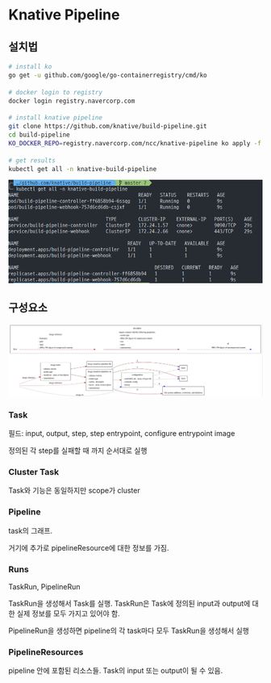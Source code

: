 # Knative Pipeline

## 설치법

```bash
# install ko
go get -u github.com/google/go-containerregistry/cmd/ko

# docker login to registry
docker login registry.navercorp.com

# install knative pipeline
git clone https://github.com/knative/build-pipeline.git
cd build-pipeline
KO_DOCKER_REPO=registry.navercorp.com/ncc/knative-pipeline ko apply -f config/

# get results
kubectl get all -n knative-build-pipeline
```

![](../.gitbook/assets/image%20%283%29.png)

## 구성요소

![](../.gitbook/assets/image%20%284%29.png)

### Task

필드: input, output, step, step entrypoint, configure entrypoint image

정의된 각 step를 실패할 때 까지 순서대로 실행

### Cluster Task

Task와 기능은 동일하지만 scope가 cluster

### Pipeline

task의 그래프.

거기에 추가로 pipelineResource에 대한 정보를 가짐.

### Runs

TaskRun, PipelineRun

TaskRun을 생성해서 Task를 실행. TaskRun은 Task에 정의된 input과 output에 대한 실제 정보를 모두 가지고 있어야 함. 

PipelineRun을 생성하면 pipeline의 각 task마다 모두 TaskRun을 생성해서 실행

### PipelineResources

pipeline 안에 포함된 리소스들. Task의 input 또는 output이 될 수 있음.



